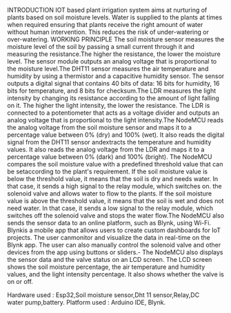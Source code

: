 INTRODUCTION
IOT based plant irrigation system aims at nurturing of plants based on soil moisture levels. Water is supplied to the plants at times when required ensuring that plants receive the right amount of water without human intervention.
This reduces the risk of under-watering or over-watering.
WORKING PRINCIPLE
The soil moisture sensor measures the moisture level of the soil by passing a small current through it and measuring the resistance.The higher the resistance, the lower the moisture level. The sensor
module outputs an analog voltage that is proportional to the moisture level.The DHT11 sensor measures the air temperature and humidity by using a thermistor and a capacitive humidity sensor. The sensor outputs a digital signal that contains 40 bits of data: 16 bits for humidity, 16 bits for temperature, and 8 bits for checksum.The LDR measures the light intensity by changing its resistance according to the amount of light falling on it. The higher the light intensity, the lower the resistance. The LDR is connected to a potentiometer that acts as a voltage divider and outputs an analog voltage that is proportional to the light intensity.The NodeMCU reads the analog voltage from the soil moisture sensor and maps it to a percentage value between 0% (dry) and 100% (wet). It also reads the digital signal from the DHT11 sensor andextracts the temperature and humidity values. It also reads the analog voltage from the LDR and maps it to a percentage value between 0% (dark) and 100% (bright). The NodeMCU compares the soil moisture value with a predefined threshold value that can be setaccording to the plant's requirement. If the soil moisture value is below the threshold value, it means that the soil is dry and needs water. In that case, it sends a high signal to the relay module, which switches on. the solenoid valve and allows water to flow to the plants. If the soil moisture value is above the threshold value, it means that the soil is wet and does not need water. In that case, it sends a low signal to the relay module, which switches off the solenoid valve and stops the water flow.The NodeMCU also sends the sensor data to an online platform, such as Blynk, using Wi-Fi. Blynkis a mobile app that allows users to create custom dashboards for IoT projects. The user canmonitor and visualize the data in real-time on the Blynk app. The user can also manually control the solenoid valve and other devices from the app using buttons or sliders.- The NodeMCU also displays the sensor data and the valve status on an LCD screen. The LCD screen shows the soil moisture percentage, the air temperature and humidity values, and the light intensity percentage. It also shows whether the valve is on or off.

Hardware used : Esp32,Soil moisture sensor,Dht 11 sensor,Relay,DC water pump,battery.
Platform used : Arduino IDE, Blynk.
